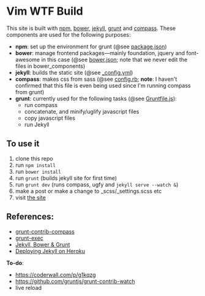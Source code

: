 # Vim WTF Build

This site is built with [npm](https://npmjs.org/), [bower](http://bower.io/), [jekyll](http://jekyllrb.com/), [grunt](http://gruntjs.com/) and [compass](http://compass-style.org/). These components are used for the following purposes:

- **npm**: set up the environment for grunt (@see
  [package.json](https://github.com/ctorgalson/vimwtf/blob/master/package.json))
- **bower**: manage frontend packages&mdash;mainly foundation, jquery and
  font-awesome in this case (@see
  [bower.json](https://github.com/ctorgalson/vimwtf/blob/master/bower.json); note that we never edit the files in bower_components)
- **jekyll**: builds the static site (@see
  [_config.yml](https://github.com/ctorgalson/vimwtf/blob/master/_config.yml))
- **compass**: makes css from sass (@see
  [config.rb](https://github.com/ctorgalson/vimwtf/blob/master/config.rb); **note**: I haven't confirmed that this file is even being used since I'm running compass from grunt)
- **grunt**: currently used for the following tasks (@see
  [Gruntfile.js](https://github.com/ctorgalson/vimwtf/blob/master/Gruntfile.js)):
  - run compass
  - concatenate, and minify/uglify javascript files
  - copy javascript files
  - run Jekyll

## To use it

1. clone this repo
2. run `npm install`
3. run `bower install`
4. run `grunt` (builds jekyll site for first time)
5. run `grunt dev` (runs compass, ugfy and `jekyll serve --watch &`)
5. make a post or make a change to \_scss/\_settings.scss etc
7. visit [the site](http://localhost:4000)

## References:

- [grunt-contrib-compass](https://github.com/gruntjs/grunt-contrib-compass)
- [grunt-exec](https://npmjs.org/package/grunt-exec)
- [Jekyll, Bower & Grunt](http://www.pletscher.org/blog/2013/05/27/website.html)
- [Deploying Jekyll on
  Heroku](http://blog.lifeoutthewindow.com/jekyll/update/2014/01/19/deploying-jekyll-on-heroku.html)

**To-do**:

- https://coderwall.com/p/g1kqzg
- https://github.com/gruntjs/grunt-contrib-watch
- live reload

